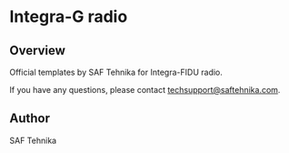 # Integra-G radio

## Overview

Official templates by SAF Tehnika for Integra-FIDU radio.

 
If you have any questions, please contact techsupport@saftehnika.com.

## Author

SAF Tehnika
